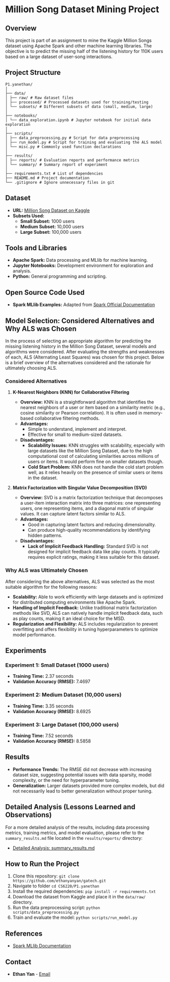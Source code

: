 # Million Song Dataset Mining Project

## Overview

This project is part of an assignment to mine the Kaggle Million Songs dataset using Apache Spark and other machine learning libraries. The objective is to predict the missing half of the listening history for 110K users based on a large dataset of user-song interactions.

## Project Structure

```
P1.yanethan/
│
├── data/
│ ├── raw/ # Raw dataset files
│ ├── processed/ # Processed datasets used for training/testing
│ └── subsets/ # Different subsets of data (small, medium, large)
│
├── notebooks/
│ └── data_exploration.ipynb # Jupyter notebook for initial data exploration
│
├── scripts/
│ ├── data_preprocessing.py # Script for data preprocessing
│ ├── run_model.py # Script for training and evaluating the ALS model
│ └── misc.py # Commonly used function declarations
│
├── results/
│ ├── reports/ # Evaluation reports and performance metrics
│ └── summary/ # Summary report of experiment
│
├── requirements.txt # List of dependencies
├── README.md # Project documentation
└── .gitignore # Ignore unnecessary files in git
```

## Dataset

- **URL:** [Million Song Dataset on Kaggle](http://www.kaggle.com/c/msdchallenge)
- **Subsets Used:**
  - **Small Subset:** 1000 users
  - **Medium Subset:** 10,000 users
  - **Large Subset:** 100,000 users

## Tools and Libraries

- **Apache Spark:** Data processing and MLlib for machine learning.
- **Jupyter Notebooks:** Development environment for exploration and analysis.
- **Python:** General programming and scripting.

## Open Source Code Used

- **Spark MLlib Examples:** Adapted from [Spark Official Documentation](https://spark.apache.org/examples.html)

## Model Selection: Considered Alternatives and Why ALS was Chosen

In the process of selecting an appropriate algorithm for predicting the missing listening history in the Million Song Dataset, several models and algorithms were considered. After evaluating the strengths and weaknesses of each, ALS (Alternating Least Squares) was chosen for this project. Below is a brief overview of the alternatives considered and the rationale for ultimately choosing ALS.

### Considered Alternatives

1. **K-Nearest Neighbors (KNN) for Collaborative Filtering**

   - **Overview:** KNN is a straightforward algorithm that identifies the nearest neighbors of a user or item based on a similarity metric (e.g., cosine similarity or Pearson correlation). It is often used in memory-based collaborative filtering methods.
   - **Advantages:**
     - Simple to understand, implement and interpret.
     - Effective for small to medium-sized datasets.
   - **Disadvantages:**
     - **Scalability Issues:** KNN struggles with scalability, especially with large datasets like the Million Song Dataset, due to the high computational cost of calculating similarities across millions of users or items. It would perform fine on smaller datasets though.
     - **Cold Start Problem:** KNN does not handle the cold start problem well, as it relies heavily on the presence of similar users or items in the dataset.

2. **Matrix Factorization with Singular Value Decomposition (SVD)**
   - **Overview:** SVD is a matrix factorization technique that decomposes a user-item interaction matrix into three matrices: one representing users, one representing items, and a diagonal matrix of singular values. It can capture latent factors similar to ALS.
   - **Advantages:**
     - Good in capturing latent factors and reducing dimensionality.
     - Can produce high-quality recommendations by identifying hidden patterns.
   - **Disadvantages:**
     - **Lack of Implicit Feedback Handling:** Standard SVD is not designed for implicit feedback data like play counts. It typically requires explicit ratings, making it less suitable for this dataset.

### Why ALS was Ultimately Chosen

After considering the above alternatives, ALS was selected as the most suitable algorithm for the following reasons:

- **Scalability:** Able to work efficiently with large datasets and is optimized for distributed computing environments like Apache Spark.
- **Handling of Implicit Feedback:** Unlike traditional matrix factorization methods like SVD, ALS can natively handle implicit feedback data, such as play counts, making it an ideal choice for the MSD.
- **Regularization and Flexibility:** ALS includes regularization to prevent overfitting and offers flexibility in tuning hyperparameters to optimize model performance.

## Experiments

### Experiment 1: Small Dataset (1000 users)

- **Training Time:** 2.37 seconds
- **Validation Accuracy (RMSE):** 7.4697

### Experiment 2: Medium Dataset (10,000 users)

- **Training Time:** 3.35 seconds
- **Validation Accuracy (RMSE):** 8.6925

### Experiment 3: Large Dataset (100,000 users)

- **Training Time:** 7.52 seconds
- **Validation Accuracy (RMSE):** 8.5858

## Results

- **Performance Trends:** The RMSE did not decrease with increasing dataset size, suggesting potential issues with data sparsity, model complexity, or the need for hyperparameter tuning.
- **Generalization:** Larger datasets provided more complex models, but did not necessarily lead to better generalization without proper tuning.

## Detailed Analysis (Lessons Learned and Observations)

For a more detailed analysis of the results, including data processing metrics, training metrics, and model evaluation, please refer to the `summary_results.md` file located in the `results/reports/` directory:

- [Detailed Analysis: summary_results.md](results/reports/summary_results.md)

## How to Run the Project

1. Clone this repository: `git clone https://github.com/ethanyanyan/gatech.git`
2. Navigate to folder `cd CS6220/P1.yanethan`
3. Install the required dependencies: `pip install -r requirements.txt`
4. Download the dataset from Kaggle and place it in the `data/raw/` directory.
5. Run the data preprocessing script: `python scripts/data_preprocessing.py`
6. Train and evaluate the model: `python scripts/run_model.py`

## References

- [Spark MLlib Documentation](https://spark.apache.org/docs/latest/ml-guide.html)

## Contact

- **Ethan Yan** - [Email](mailto:eyan38@gatech.edu)
